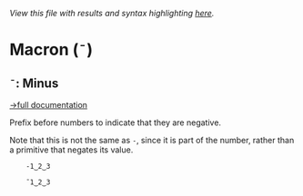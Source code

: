 *View this file with results and syntax highlighting [here](https://mlochbaum.github.io/BQN/help/minus.html).*

# Macron (`¯`)

## `¯`: Minus
[→full documentation](../doc/syntax.md#constants)

Prefix before numbers to indicate that they are negative.

Note that this is not the same as `-`, since it is part of the number, rather than a primitive that negates its value.


        -1‿2‿3

        ¯1‿2‿3
